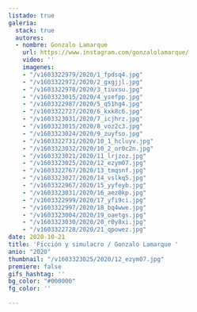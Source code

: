 ```yaml
---
listado: true
galeria:
  stack: true
  autores:
  - nombre: Gonzalo Lamarque
    url: https://www.instagram.com/gonzalolamarque/
    video: ''
    imagenes:
    - "/v1603322979/2020/1_fpdsq4.jpg"
    - "/v1603322972/2020/2_gxgjjl.jpg"
    - "/v1603322978/2020/3_tiuxsu.jpg"
    - "/v1603323015/2020/4_ysefpp.jpg"
    - "/v1603322987/2020/5_q51hg4.jpg"
    - "/v1603322727/2020/6_kxk8c6.jpg"
    - "/v1603323031/2020/7_icjhrz.jpg"
    - "/v1603323015/2020/8_voz2c3.jpg"
    - "/v1603323024/2020/9_zuyfso.jpg"
    - "/v1603322731/2020/10_1_hcluyv.jpg"
    - "/v1603323032/2020/10_2_or0c2n.jpg"
    - "/v1603323021/2020/11_lrjzoz.jpg"
    - "/v1603323025/2020/12_ezym07.jpg"
    - "/v1603322767/2020/13_tmqsnf.jpg"
    - "/v1603323027/2020/14_vslkq5.jpg"
    - "/v1603322967/2020/15_yyfeyb.jpg"
    - "/v1603323031/2020/16_aez0kp.jpg"
    - "/v1603322999/2020/17_yfi9ci.jpg"
    - "/v1603322997/2020/18_bq4wwe.jpg"
    - "/v1603323004/2020/19_oaetgs.jpg"
    - "/v1603323030/2020/20_r0y8xi.jpg"
    - "/v1603322728/2020/21_qpowez.jpg"
date: 2020-10-21
title: 'Ficción y simulacro / Gonzalo Lamarque '
anio: "2020"
thumbnail: "/v1603323025/2020/12_ezym07.jpg"
premiere: false
gifs_hashtag: ''
bg_color: "#000000"
fg_color: ''

---
```

